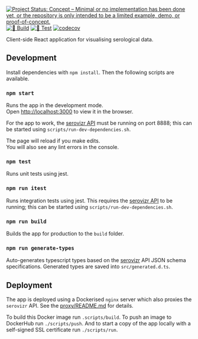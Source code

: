 [![Project Status: Concept – Minimal or no implementation has been done yet, or the repository is only intended to be a limited example, demo, or proof-of-concept.](https://www.repostatus.org/badges/latest/concept.svg)](https://www.repostatus.org/#concept)
[![🔨 Build](https://github.com/seroanalytics/seroviz/actions/workflows/build.yml/badge.svg)](https://github.com/seroanalytics/seroviz/actions/workflows/build.yml)
[![🔎 Test](https://github.com/seroanalytics/seroviz/actions/workflows/test.yml/badge.svg)](https://github.com/seroanalytics/seroviz/actions/workflows/test.yml)
[![codecov](https://codecov.io/gh/seroanalytics/seroviz/graph/badge.svg?token=2DH6NUOXRe)](https://codecov.io/gh/seroanalytics/seroviz)

Client-side React application for visualising serological data.

## Development

Install dependencies with `npm install`. Then the following scripts are available.

### `npm start`

Runs the app in the development mode.\
Open [http://localhost:3000](http://localhost:3000) to view it in the browser.

For the app to work, the
[serovizr API](https://github.com/seroanalytics/serovizr) must be running on port 8888; this can
be started using `scripts/run-dev-dependencies.sh`.

The page will reload if you make edits.\
You will also see any lint errors in the console.

### `npm test`

Runs unit tests using jest.

### `npm run itest`

Runs integration tests using jest. This requires the 
[serovizr API](https://github.com/seroanalytics/serovizr) to be running; this can 
be started using `scripts/run-dev-dependencies.sh`.

### `npm run build`

Builds the app for production to the `build` folder.

### `npm run generate-types`

Auto-generates typescript types based on the [serovizr](https://github.com/seroanalytics/serovizr)
API JSON schema specifications. Generated types are saved into `src/generated.d.ts`.

## Deployment

The app is deployed using a Dockerised `nginx` server which also proxies the `serovizr` API.
See the [proxy/README.md](proxy/README.md) for details.

To build this Docker image run `.scripts/build`. To push an image to DockerHub 
run `./scripts/push`. And to start a copy of the app locally with a self-signed SSL certificate
run `./scripts/run`.
